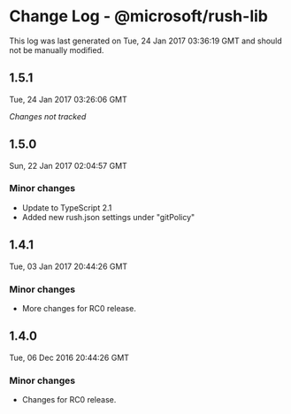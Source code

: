 # Change Log - @microsoft/rush-lib

This log was last generated on Tue, 24 Jan 2017 03:36:19 GMT and should not be manually modified.

## 1.5.1
Tue, 24 Jan 2017 03:26:06 GMT

*Changes not tracked*

## 1.5.0
Sun, 22 Jan 2017 02:04:57 GMT

### Minor changes

- Update to TypeScript 2.1
- Added new rush.json settings under "gitPolicy"

## 1.4.1
Tue, 03 Jan 2017 20:44:26 GMT

### Minor changes

- More changes for RC0 release.

## 1.4.0
Tue, 06 Dec 2016 20:44:26 GMT

### Minor changes

- Changes for RC0 release.

